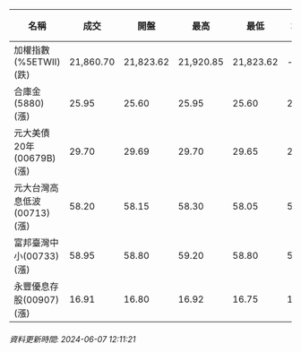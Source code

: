 | 名稱 | 成交 | 開盤 | 最高 | 最低 | 均價 | 成交金額(億) | 昨收 | 漲跌幅 | 漲跌 | 總量 | 昨量 | 振幅 |
| -------- | -------- | -------- | -------- |-------- | -------- | -------- |-------- |-------- |-------- | -------- | -------- |-------- |
|加權指數(%5ETWII) (跌)|21,860.70|21,823.62|21,920.85|21,823.62|-|3,266.84|21,902.70|0.19%|42.00|7,187,128|0|0.44%|
|合庫金(5880) (漲)|25.95|25.60|25.95|25.60|25.82|1.98|25.60|1.37%|0.35|7,648|11,163|1.37%|
|元大美債20年(00679B) (漲)|29.70|29.69|29.70|29.65|29.68|7.29|29.68|0.07%|0.02|24,562|46,120|0.17%|
|元大台灣高息低波(00713) (漲)|58.20|58.15|58.30|58.05|58.19|2.89|58.15|0.09%|0.05|4,962|12,207|0.43%|
|富邦臺灣中小(00733) (漲)|58.95|58.80|59.20|58.80|59.02|0.824|58.80|0.26%|0.15|1,396|2,142|0.68%|
|永豐優息存股(00907) (漲)|16.91|16.80|16.92|16.75|16.86|0.417|16.77|0.83%|0.14|2,475|3,531|1.01%|
###### 資料更新時間: 2024-06-07 12:11:21